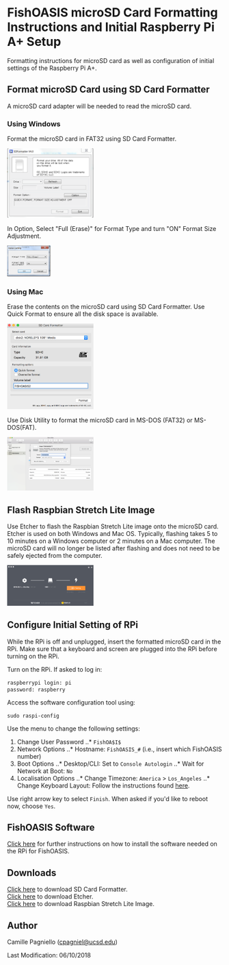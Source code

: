 # FishOASIS microSD Card Formatting Instructions and Initial Raspberry Pi A+ Setup
Formatting instructions for microSD card as well as configuration of initial settings of the Raspberry Pi A+.

## Format microSD Card using SD Card Formatter
A microSD card adapter will be needed to read the microSD card. 

### Using Windows
Format the microSD card in FAT32 using SD Card Formatter.  

<img src="/software/images/SD_Card_Formatter_Windows1.png" width="40%"> 

In Option, Select "Full (Erase)" for Format Type and turn "ON" Format Size Adjustment.  

<img src="/software/images/SD_Card_Formatter_Windows2.png" width="20%">

### Using Mac
Erase the contents on the microSD card using SD Card Formatter. Use Quick Format to ensure all the disk space is available.  

<img src="/software/images/SD_Card_Formatter_Mac.png" width="40%">

Use Disk Utility to format the microSD card in MS-DOS (FAT32) or MS-DOS(FAT).  

<img src="/software/images/Disk_Utility_Mac.png" width="40%">

## Flash Raspbian Stretch Lite Image

Use Etcher to flash the Raspbian Stretch Lite image onto the microSD card. Etcher is used on both Windows and Mac OS. Typically, flashing takes 5 to 10 minutes on a Windows computer or 2 minutes on a Mac computer. The microSD card will no longer be listed after flashing and does not need to be safely ejected from the computer.

<img src="/software/images/Etcher.png" width="40%">

## Configure Initial Setting of RPi

While the RPi is off and unplugged, insert the formatted microSD card in the RPi. Make sure that a keyboard and screen are plugged into the RPi before turning on the RPi.

Turn on the RPi. If asked to log in:
```
raspberrypi login: pi
password: raspberry
```

Access the software configuration tool using:
```
sudo raspi-config
```

Use the menu to change the following settings:
1. Change User Password 
..* `FishOA$I$`
2. Network Options
..* Hostname: `FishOASIS_#` (i.e., insert which FishOASIS number)
3. Boot Options
..* Desktop/CLI: Set to `Console Autologin`
..* Wait for Network at Boot: `No`
4. Localisation Options
..* Change Timezone: `America` > `Los_Angeles`
..* Change Keyboard Layout: Follow the instructions found [here](https://thepihut.com/blogs/raspberry-pi-tutorials/25556740-changing-the-raspberry-pi-keyboard-layout).

Use right arrow key to select `Finish`. When asked if you'd like to reboot now, choose `Yes`.

## FishOASIS Software 

[Click here](software/FishOASIS_software.md) for further instructions on how to install the software needed on the RPi for FishOASIS.

## Downloads

[Click here](https://www.sdcard.org/downloads/formatter_4/) to download SD Card Formatter.  
[Click here](https://etcher.io/) to download Etcher.  
[Click here](https://www.raspberrypi.org/downloads/raspbian/) to download Raspbian Stretch Lite Image.

## Author
Camille Pagniello (cpagniel@ucsd.edu)

Last Modification: 06/10/2018
